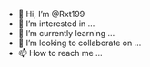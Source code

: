 - 👋 Hi, I’m @Rxt199
- 👀 I’m interested in ...
- 🌱 I’m currently learning ...
- 💞️ I’m looking to collaborate on ...
- 📫 How to reach me ...

<!---
Rxt199/Rxt199 is a ✨ special ✨ repository because its `README.md` (this file) appears on your GitHub profile.
You can click the Preview link to take a look at your changes.
--
Hi, I’m @Rxt199
- 👀 I’m interested in ...
- 🌱 I’m currently learning ...
- 💞️ I’m looking to collaborate on ...
- 📫 How to reach me ...
